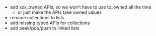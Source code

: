 * add xxx_owned APIs, so we won't have to use to_owned all the time
  * or just make the APIs take owned values
* rename collections to lists
* add missing typed APIs for collections
* add peek/pop/push to linked lists
